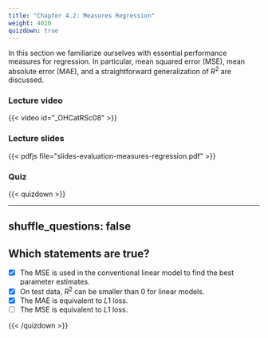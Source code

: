 ```yaml
---
title: "Chapter 4.2: Measures Regression"
weight: 4020
quizdown: true
---
```

In this section we familiarize ourselves with essential performance measures for regression. In particular, mean squared error (MSE), mean absolute error (MAE), and a straightforward generalization of $R^2$ are discussed.

<!--more-->

### Lecture video

{{< video id="_OHCatRSc08" >}}

### Lecture slides

{{< pdfjs file="slides-evaluation-measures-regression.pdf" >}}

### Quiz

{{< quizdown >}}

---
shuffle_questions: false
---

## Which statements are true? 

- [x] The MSE is used in the conventional linear model to find the best parameter estimates.
- [x] On test data, $R^2$ can be smaller than 0 for linear models.
- [x] The MAE is equivalent to $L1$ loss.
- [ ] The MSE is equivalent to $L1$ loss.

{{< /quizdown >}}